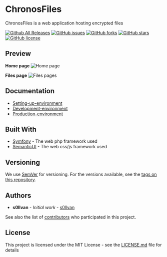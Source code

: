# ChronosFiles

ChronosFiles is a web application hosting encrypted files

[![Github All Releases](https://img.shields.io/github/downloads/s0llvan/ChronosFiles/total.svg)](https://github.com/s0llvan/ChronosFiles)
[![GitHub issues](https://img.shields.io/github/issues/s0llvan/ChronosFiles.svg)](https://github.com/s0llvan/ChronosFiles/issues)
[![GitHub forks](https://img.shields.io/github/forks/s0llvan/ChronosFiles.svg)](https://github.com/s0llvan/ChronosFiles/network)
[![GitHub stars](https://img.shields.io/github/stars/s0llvan/ChronosFiles.svg)](https://github.com/s0llvan/ChronosFiles/stargazers)
[![GitHub license](https://img.shields.io/github/license/s0llvan/ChronosFiles.svg)](https://github.com/s0llvan/ChronosFiles/blob/master/LICENSE.md)

## Preview

**Home page**
![Home page](https://screenshotscdn.firefoxusercontent.com/images/9eb4a1c4-20b8-4a69-b41e-c70e97397073.png)

**Files page**
![Files pages](https://screenshotscdn.firefoxusercontent.com/images/4d78c148-a799-4faf-8849-2141bd72cfac.png)

## Documentation

* [Setting-up-environment](https://github.com/s0llvan/ChronosFiles/wiki/Setting-up-environment)
* [Development-environment](https://github.com/s0llvan/ChronosFiles/wiki/Development-environment)
* [Production-environment](https://github.com/s0llvan/ChronosFiles/wiki/Production-environment)

## Built With

* [Symfony](https://symfony.com/doc/) - The web php framework used
* [SemanticUI](https://semantic-ui.com/) - The web css/js framework used

## Versioning

We use [SemVer](http://semver.org/) for versioning. For the versions available, see the [tags on this repository](https://github.com/s0llvan/ChronosFiles/tags). 

## Authors

* **s0llvan** - *Initial work* - [s0llvan](https://github.com/s0llvan)

See also the list of [contributors](https://github.com/s0llvan/ChronosFiles/contributors) who participated in this project.

## License

This project is licensed under the MIT License - see the [LICENSE.md](LICENSE.md) file for details
